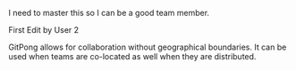 I need to master this so I can be a good team member.

First Edit by User 2

GitPong allows for collaboration without geographical boundaries. It can be used when teams are co-located as well when they are distributed.